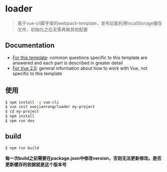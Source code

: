 # loader

> 基于vue-cli脚手架的webpack-template，发布后能利用localStorage缓存文件。初始化之后无需再做其他配置

## Documentation

- [For this template](https://github.com/xuejianrong/loader): common questions specific to this template are answered and each part is described in greater detail
- [For Vue 2.0](http://vuejs.org/guide/): general information about how to work with Vue, not specific to this template

## 使用

``` bash
$ npm install -g vue-cli
$ vue init xuejianrong/loader my-project
$ cd my-project
$ npm install
$ npm run dev
```

## build
``` bash
$ npm run build
```

**每一次build之前需要在package.json中修改version，否则无法更新修改。是否更新缓存的依据就是这个版本号**
